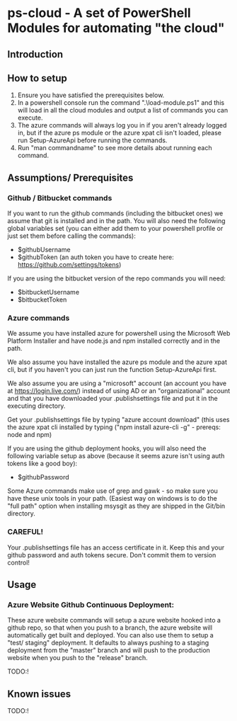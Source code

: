 # ps-cloud - A set of PowerShell Modules for automating "the cloud"

## Introduction

## How to setup

 1. Ensure you have satisfied the prerequisites below.
 2. In a powershell console run the command ".\load-module.ps1" and this will load in all the cloud modules and output a list of commands you can execute.
 3. The azure commands will always log you in if you aren't already logged in, but if the azure ps module or the azure xpat cli isn't loaded, please run Setup-AzureApi before running the commands.
 4. Run "man commandname" to see more details about running each command.

## Assumptions/ Prerequisites

### Github / Bitbucket commands

If you want to run the github commands (including the bitbucket ones) we assume that git is installed and in the path. You will also need the following global variables set (you can either add them to your powershell profile or just set them before calling the commands):

  * $githubUsername
  * $githubToken (an auth token you have to create here: https://github.com/settings/tokens)

If you are using the bitbucket version of the repo commands you will need:

  * $bitbucketUsername
  * $bitbucketToken

### Azure commands

We assume you have installed azure for powershell using the Microsoft Web Platform Installer and have node.js and npm installed correctly and in the path.

We also assume you have installed the azure ps module and the azure xpat cli, but if you haven't you can just run the function Setup-AzureApi first.

We also assume you are using a "microsoft" account (an account you have at https://login.live.com/) instead of using AD or an "organizational" account and that you have downloaded your .publishsettings file and put it in the executing directory.

Get your .publishsettings file by typing "azure account download" (this uses the azure xpat cli installed by typing ("npm install azure-cli -g" - prereqs: node and npm)

If you are using the github deployment hooks, you will also need the following variable setup as above (because it seems azure isn't using auth tokens like a good boy):
  * $githubPassword

Some Azure commands make use of grep and gawk - so make sure you have these unix tools in your path. (Easiest way on windows is to do the "full path" option when installing msysgit as they are shipped in the Git/bin directory.
### CAREFUL!


Your .publishsettings file has an access certificate in it. Keep this and your github password and auth tokens secure. Don't commit them to version control!

## Usage

### Azure Website Github Continuous Deployment:

These azure website commands will setup a azure website hooked into a github repo, so that when you push to a branch, the azure website will automatically get built and deployed. You can also use them to setup a "test/ staging" deployment. It defaults to always pushing to a staging deployment from the "master" branch and will push to the production website when you push to the "release" branch.

TODO:!

## Known issues

TODO:!


